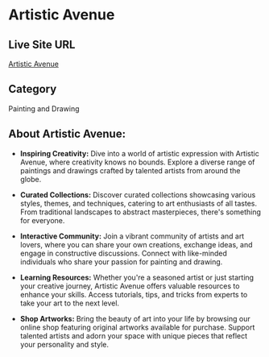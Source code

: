 # Artistic Avenue

## Live Site URL
[Artistic Avenue](https://art-and-craft-cdc17.web.app/)

## Category
Painting and Drawing

## About Artistic Avenue:
- **Inspiring Creativity:** Dive into a world of artistic expression with Artistic Avenue, where creativity knows no bounds. Explore a diverse range of paintings and drawings crafted by talented artists from around the globe.
  
- **Curated Collections:** Discover curated collections showcasing various styles, themes, and techniques, catering to art enthusiasts of all tastes. From traditional landscapes to abstract masterpieces, there's something for everyone.
  
- **Interactive Community:** Join a vibrant community of artists and art lovers, where you can share your own creations, exchange ideas, and engage in constructive discussions. Connect with like-minded individuals who share your passion for painting and drawing.
  
- **Learning Resources:** Whether you're a seasoned artist or just starting your creative journey, Artistic Avenue offers valuable resources to enhance your skills. Access tutorials, tips, and tricks from experts to take your art to the next level.
  
- **Shop Artworks:** Bring the beauty of art into your life by browsing our online shop featuring original artworks available for purchase. Support talented artists and adorn your space with unique pieces that reflect your personality and style.
